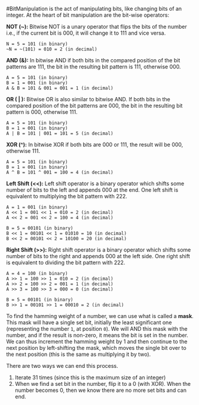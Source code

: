 
#BitManipulation is the act of manipulating bits, like changing bits of an integer. At the heart of bit manipulation are the bit-wise operators:

**NOT (~):** Bitwise NOT is a unary operator that flips the bits of the number i.e., if the current bit is 000, it will change it to 111 and vice versa.

```text
N = 5 = 101 (in binary)
~N = ~(101) = 010 = 2 (in decimal)
```

**AND (&):** In bitwise AND if both bits in the compared position of the bit patterns are 111, the bit in the resulting bit pattern is 111, otherwise 000.

```text
A = 5 = 101 (in binary) 
B = 1 = 001 (in binary) 
A & B = 101 & 001 = 001 = 1 (in decimal)
```

**OR ( | ):** Bitwise OR is also similar to bitwise AND. If both bits in the compared position of the bit patterns are 000, the bit in the resulting bit pattern is 000, otherwise 111.

```text
A = 5 = 101 (in binary) 
B = 1 = 001 (in binary) 
A | B = 101 | 001 = 101 = 5 (in decimal)
```

**XOR (^):** In bitwise XOR if both bits are 000 or 111, the result will be 000, otherwise 111.

```text
A = 5 = 101 (in binary) 
B = 1 = 001 (in binary) 
A ^ B = 101 ^ 001 = 100 = 4 (in decimal)
```

**Left Shift (<<):** Left shift operator is a binary operator which shifts some number of bits to the left and appends 000 at the end. One left shift is equivalent to multiplying the bit pattern with 222.

```text
A = 1 = 001 (in binary) 
A << 1 = 001 << 1 = 010 = 2 (in decimal)
A << 2 = 001 << 2 = 100 = 4 (in decimal)

B = 5 = 00101 (in binary)
B << 1 = 00101 << 1 = 01010 = 10 (in decimal)
B << 2 = 00101 << 2 = 10100 = 20 (in decimal)
```

**Right Shift (>>):** Right shift operator is a binary operator which shifts some number of bits to the right and appends 000 at the left side. One right shift is equivalent to dividing the bit pattern with 222.

```text
A = 4 = 100 (in binary) 
A >> 1 = 100 >> 1 = 010 = 2 (in decimal)
A >> 2 = 100 >> 2 = 001 = 1 (in decimal)
A >> 3 = 100 >> 3 = 000 = 0 (in decimal)

B = 5 = 00101 (in binary)
B >> 1 = 00101 >> 1 = 00010 = 2 (in decimal)
```

  

To find the hamming weight of a number, we can use what is called a **mask**. This mask will have a single set bit, initially the least significant one (representing the number `1`, at position `0`). We will AND this mask with the number, and if the result is non-zero, it means the bit is set in the number. We can thus increment the hamming weight by 1 and then continue to the next position by left-shifting the mask, which moves the single bit over to the next position (this is the same as multiplying it by two).

There are two ways we can end this process.

1. Iterate 31 times (since this is the maximum size of an integer)
2. When we find a set bit in the number, flip it to a 0 (with XOR). When the number becomes 0, then we know there are no more set bits and can end.